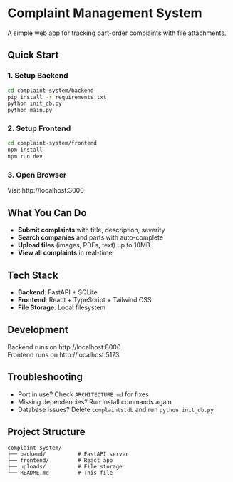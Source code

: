 # Complaint Management System

A simple web app for tracking part-order complaints with file attachments.

## Quick Start

### 1. Setup Backend
```bash
cd complaint-system/backend
pip install -r requirements.txt
python init_db.py
python main.py
```

### 2. Setup Frontend
```bash
cd complaint-system/frontend
npm install
npm run dev
```

### 3. Open Browser
Visit http://localhost:3000

## What You Can Do

- **Submit complaints** with title, description, severity
- **Search companies** and parts with auto-complete
- **Upload files** (images, PDFs, text) up to 10MB
- **View all complaints** in real-time

## Tech Stack

- **Backend**: FastAPI + SQLite
- **Frontend**: React + TypeScript + Tailwind CSS
- **File Storage**: Local filesystem

## Development

Backend runs on http://localhost:8000  
Frontend runs on http://localhost:5173

## Troubleshooting

- Port in use? Check `ARCHITECTURE.md` for fixes
- Missing dependencies? Run install commands again
- Database issues? Delete `complaints.db` and run `python init_db.py`

## Project Structure
```
complaint-system/
├── backend/          # FastAPI server
├── frontend/         # React app
├── uploads/          # File storage
└── README.md         # This file
